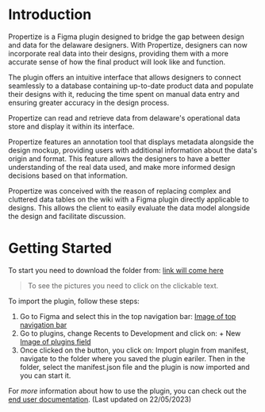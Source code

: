 # Introduction

Propertize is a Figma plugin designed to bridge the gap between design and data for the delaware designers. With Propertize, designers can now incorporate real data into their designs, providing them with a more accurate sense of how the final product will look like and function.

The plugin offers an intuitive interface that allows designers to connect seamlessly to a database containing up-to-date product data and populate their designs with it, reducing the time spent on manual data entry and ensuring greater accuracy in the design process.

Propertize can read and retrieve data from delaware's operational data store and display it within its interface.

Propertize features an annotation tool that displays metadata alongside the design mockup, providing users with additional information about the data's origin and format. This feature allows the designers to have a better understanding of the real data used, and make more informed design decisions based on that information.

Propertize was conceived with the reason of replacing complex and cluttered data tables on the wiki with a Figma plugin directly applicable to designs. This allows the client to easily evaluate the data model alongside the design and facilitate discussion.

# Getting Started

To start you need to download the folder from: [link will come here]()

> To see the pictures you need to click on the clickable text.

To import the plugin, follow these steps:

1. Go to Figma and select this in the top navigation bar: [Image of top navigation bar](./Images/header_figma.png)
2. Go to plugins, change Recents to Development and click on: + New [Image of plugins field](./Images/plugins.png)
3. Once clicked on the button, you click on: Import plugin from manifest, navigate to the folder where you saved the plugin eariler. Then in the folder, select the manifest.json file and the plugin is now imported and you can start it.

For *more* information about how to use the plugin, you can check out the [end user documentation](https://wiki.delaware.pro/display/DADE/End+User+documentation). (Last updated on 22/05/2023)
